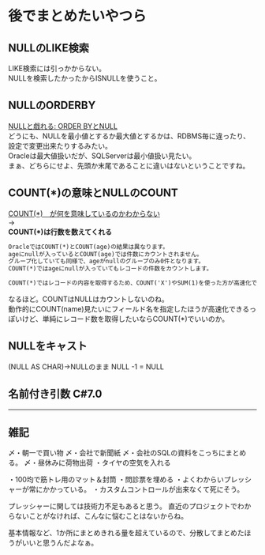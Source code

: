# 後でまとめたいやつら

## NULLのLIKE検索

LIKE検索には引っかからない。  
NULLを検索したかったからISNULLを使うこと。  

## NULLのORDERBY

[NULLと戯れる: ORDER BYとNULL](https://qiita.com/SVC34/items/c23341c79325a0a95979)  
どうにも、NULLを最小値とするか最大値とするかは、RDBMS毎に違ったり、設定で変更出来たりするみたい。  
Oracleは最大値扱いだが、SQLServerは最小値扱い見たい。  
まぁ、どちらにせよ、先頭か末尾であることに違いはないということですね。  

## COUNT(*)の意味とNULLのCOUNT

[COUNT(*)　が何を意味しているのかわからない](https://ja.stackoverflow.com/questions/42915/count-%E3%81%8C%E4%BD%95%E3%82%92%E6%84%8F%E5%91%B3%E3%81%97%E3%81%A6%E3%81%84%E3%82%8B%E3%81%AE%E3%81%8B%E3%82%8F%E3%81%8B%E3%82%89%E3%81%AA%E3%81%84)  
→  
**COUNT(*)は行数を数えてくれる**  

``` txt
OracleではCOUNT(*)とCOUNT(age)の結果は異なります。
ageにnullが入っているとCOUNT(age)では件数にカウントされません。
グループ化していても同様で、ageがnullのグループのみ0件となります。
COUNT(*)ではageにnullが入っていてもレコードの件数をカウントします。

COUNT(*)ではレコードの内容を取得するため、COUNT('X')やSUM(1)を使った方が高速化できると教わったことがあります。(10年ほど前に聞いたノウハウなので現在も適用されるのかは不明ですが…)
```

なるほど。COUNTはNULLはカウントしないのね。  
動作的にCOUNT(name)見たいにフィールド名を指定したほうが高速化できるっぽいけど、単純にレコード数を取得したいならCOUNT(*)でいいのか。  

## NULLをキャスト

(NULL AS CHAR)→NULLのまま
NULL -1 = NULL

## 名前付き引数 C#7.0







---

## 雑記

〆・朝一で買い物
〆・会社で新聞紙
〆・会社のSQLの資料をこっちにまとめる。
〆・昼休みに荷物出荷
・タイヤの空気を入れる

・100均で筋トレ用のマット＆封筒
・問診票を埋める
・よくわからいプレッシャーが常にかかっている。
・カスタムコントロールが出来なくて死にそう。

プレッシャーに関しては技術力不足もあると思う。
直近のプロジェクトでわからないことがなければ、こんなに悩むことはないからね。

基本情報など、1か所にまとめきれる量を超えているので、分散してまとめたほうがいいと思うんだよなぁ。  
